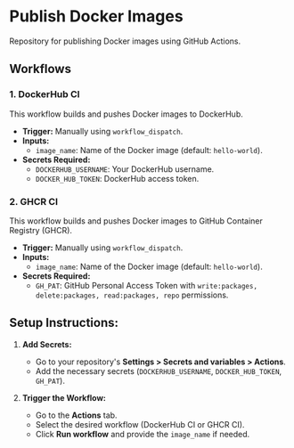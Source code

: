 

# Publish Docker Images  
Repository for publishing Docker images using GitHub Actions.

## Workflows

### 1. **DockerHub CI**  
This workflow builds and pushes Docker images to DockerHub.

- **Trigger:** Manually using `workflow_dispatch`.
- **Inputs:**  
  - `image_name`: Name of the Docker image (default: `hello-world`).
- **Secrets Required:**  
  - `DOCKERHUB_USERNAME`: Your DockerHub username.
  - `DOCKER_HUB_TOKEN`: DockerHub access token.

### 2. **GHCR CI**  
This workflow builds and pushes Docker images to GitHub Container Registry (GHCR).

- **Trigger:** Manually using `workflow_dispatch`.
- **Inputs:**  
  - `image_name`: Name of the Docker image (default: `hello-world`).
- **Secrets Required:**  
  - `GH_PAT`: GitHub Personal Access Token with `write:packages, delete:packages, read:packages, repo` permissions.

## Setup Instructions:
1. **Add Secrets:**
   - Go to your repository's **Settings > Secrets and variables > Actions**.
   - Add the necessary secrets (`DOCKERHUB_USERNAME`, `DOCKER_HUB_TOKEN`, `GH_PAT`).
   
2. **Trigger the Workflow:**
   - Go to the **Actions** tab.
   - Select the desired workflow (DockerHub CI or GHCR CI).
   - Click **Run workflow** and provide the `image_name` if needed.

